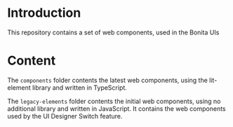 # Introduction

This repository contains a set of web components, used in the Bonita UIs

# Content

The `components` folder contents the latest web components, using the lit-element library and written in TypeScript.

The `legacy-elements` folder contents the initial web components, using no additional library and written in JavaScript.
It contains the web components used by the UI Designer Switch feature.